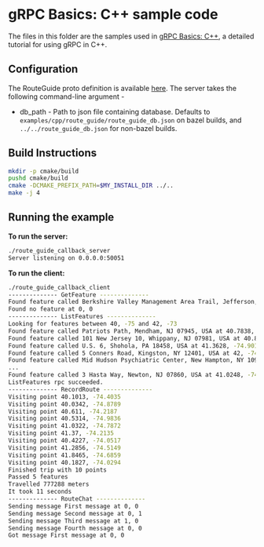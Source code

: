 # gRPC Basics: C++ sample code

The files in this folder are the samples used in [gRPC Basics: C++][],
a detailed tutorial for using gRPC in C++.

[gRPC Basics: C++]:https://grpc.io/docs/languages/cpp/basics

## Configuration

The RouteGuide proto definition is available [here](./protos/route_guide.proto).
The server takes the following command-line argument -
* db_path - Path to json file containing database. Defaults to `examples/cpp/route_guide/route_guide_db.json` on bazel builds, and `../../route_guide_db.json` for non-bazel builds.

## Build Instructions

```sh
mkdir -p cmake/build
pushd cmake/build
cmake -DCMAKE_PREFIX_PATH=$MY_INSTALL_DIR ../..
make -j 4
```

## Running the example

**To run the server:**

```sh
./route_guide_callback_server
Server listening on 0.0.0.0:50051
```

**To run the client:**

```sh
./route_guide_callback_client
-------------- GetFeature --------------
Found feature called Berkshire Valley Management Area Trail, Jefferson, NJ, USA at 40.9146, -74.6189
Found no feature at 0, 0
-------------- ListFeatures --------------
Looking for features between 40, -75 and 42, -73
Found feature called Patriots Path, Mendham, NJ 07945, USA at 40.7838, -74.6144
Found feature called 101 New Jersey 10, Whippany, NJ 07981, USA at 40.8123, -74.3999
Found feature called U.S. 6, Shohola, PA 18458, USA at 41.3628, -74.9016
Found feature called 5 Conners Road, Kingston, NY 12401, USA at 42, -74.0371
Found feature called Mid Hudson Psychiatric Center, New Hampton, NY 10958, USA at 41.4008, -74.3951
...
Found feature called 3 Hasta Way, Newton, NJ 07860, USA at 41.0248, -74.7128
ListFeatures rpc succeeded.
-------------- RecordRoute --------------
Visiting point 40.1013, -74.4035
Visiting point 40.0342, -74.8789
Visiting point 40.611, -74.2187
Visiting point 40.5314, -74.9836
Visiting point 41.0322, -74.7872
Visiting point 41.37, -74.2135
Visiting point 40.4227, -74.0517
Visiting point 41.2856, -74.5149
Visiting point 41.8465, -74.6859
Visiting point 40.1827, -74.0294
Finished trip with 10 points
Passed 5 features
Travelled 777288 meters
It took 11 seconds
-------------- RouteChat --------------
Sending message First message at 0, 0
Sending message Second message at 0, 1
Sending message Third message at 1, 0
Sending message Fourth message at 0, 0
Got message First message at 0, 0
```
